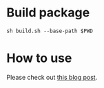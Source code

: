 # Build package

```
sh build.sh --base-path $PWD
```

# How to use

Please check out [this blog post](https://tuyen-vuduc.tech/how-to-use-mapbox-for-your-dotnet-android-app).

